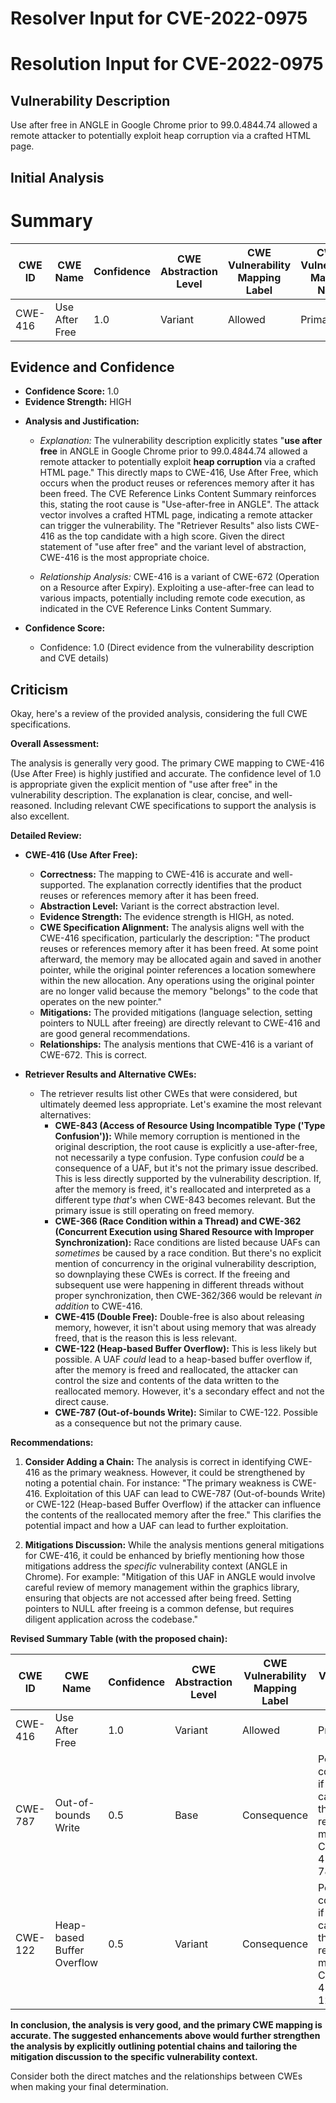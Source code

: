 # Resolver Input for CVE-2022-0975

# Resolution Input for CVE-2022-0975

## Vulnerability Description
Use after free in ANGLE in Google Chrome prior to 99.0.4844.74 allowed a remote attacker to potentially exploit heap corruption via a crafted HTML page.

## Initial Analysis
# Summary
| CWE ID | CWE Name | Confidence | CWE Abstraction Level | CWE Vulnerability Mapping Label | CWE-Vulnerability Mapping Notes |
|---|---|---|---|---|---|
| CWE-416 | Use After Free | 1.0 | Variant | Allowed | Primary CWE |

## Evidence and Confidence

*   **Confidence Score:** 1.0
*   **Evidence Strength:** HIGH

- **Analysis and Justification:**  
  - *Explanation:* The vulnerability description explicitly states "**use after free** in ANGLE in Google Chrome prior to 99.0.4844.74 allowed a remote attacker to potentially exploit **heap corruption** via a crafted HTML page." This directly maps to CWE-416, Use After Free, which occurs when the product reuses or references memory after it has been freed. The CVE Reference Links Content Summary reinforces this, stating the root cause is "Use-after-free in ANGLE". The attack vector involves a crafted HTML page, indicating a remote attacker can trigger the vulnerability. The "Retriever Results" also lists CWE-416 as the top candidate with a high score. Given the direct statement of "use after free" and the variant level of abstraction, CWE-416 is the most appropriate choice.

  - *Relationship Analysis:* CWE-416 is a variant of CWE-672 (Operation on a Resource after Expiry). Exploiting a use-after-free can lead to various impacts, potentially including remote code execution, as indicated in the CVE Reference Links Content Summary.

- **Confidence Score:**  
  - Confidence: 1.0 (Direct evidence from the vulnerability description and CVE details)

## Criticism
Okay, here's a review of the provided analysis, considering the full CWE specifications.

**Overall Assessment:**

The analysis is generally very good.  The primary CWE mapping to CWE-416 (Use After Free) is highly justified and accurate. The confidence level of 1.0 is appropriate given the explicit mention of "use after free" in the vulnerability description. The explanation is clear, concise, and well-reasoned. Including relevant CWE specifications to support the analysis is also excellent.

**Detailed Review:**

*   **CWE-416 (Use After Free):**
    *   **Correctness:** The mapping to CWE-416 is accurate and well-supported. The explanation correctly identifies that the product reuses or references memory after it has been freed.
    *   **Abstraction Level:** Variant is the correct abstraction level.
    *   **Evidence Strength:** The evidence strength is HIGH, as noted.
    *   **CWE Specification Alignment:** The analysis aligns well with the CWE-416 specification, particularly the description: "The product reuses or references memory after it has been freed. At some point afterward, the memory may be allocated again and saved in another pointer, while the original pointer references a location somewhere within the new allocation. Any operations using the original pointer are no longer valid because the memory "belongs" to the code that operates on the new pointer."
    *   **Mitigations:** The provided mitigations (language selection, setting pointers to NULL after freeing) are directly relevant to CWE-416 and are good general recommendations.
    *   **Relationships:** The analysis mentions that CWE-416 is a variant of CWE-672. This is correct.

*   **Retriever Results and Alternative CWEs:**
    *   The retriever results list other CWEs that were considered, but ultimately deemed less appropriate.  Let's examine the most relevant alternatives:
        *   **CWE-843 (Access of Resource Using Incompatible Type ('Type Confusion')):**  While memory corruption is mentioned in the original description, the root cause is explicitly a use-after-free, not necessarily a type confusion.  Type confusion *could* be a consequence of a UAF, but it's not the primary issue described. This is less directly supported by the vulnerability description. If, after the memory is freed, it's reallocated and interpreted as a different type *that's* when CWE-843 becomes relevant. But the primary issue is still operating on freed memory.
        *   **CWE-366 (Race Condition within a Thread) and CWE-362 (Concurrent Execution using Shared Resource with Improper Synchronization):** Race conditions are listed because UAFs can *sometimes* be caused by a race condition. But there's no explicit mention of concurrency in the original vulnerability description, so downplaying these CWEs is correct. If the freeing and subsequent use were happening in different threads without proper synchronization, then CWE-362/366 would be relevant *in addition* to CWE-416.
        *   **CWE-415 (Double Free):** Double-free is also about releasing memory, however, it isn't about using memory that was already freed, that is the reason this is less relevant.
        *   **CWE-122 (Heap-based Buffer Overflow):** This is less likely but possible. A UAF *could* lead to a heap-based buffer overflow if, after the memory is freed and reallocated, the attacker can control the size and contents of the data written to the reallocated memory. However, it's a secondary effect and not the direct cause.
        *   **CWE-787 (Out-of-bounds Write):** Similar to CWE-122. Possible as a consequence but not the primary cause.

**Recommendations:**

1.  **Consider Adding a Chain:** The analysis is correct in identifying CWE-416 as the primary weakness. However, it could be strengthened by noting a potential chain.  For instance: "The primary weakness is CWE-416.  Exploitation of this UAF can lead to CWE-787 (Out-of-bounds Write) or CWE-122 (Heap-based Buffer Overflow) if the attacker can influence the contents of the reallocated memory after the free." This clarifies the potential impact and how a UAF can lead to further exploitation.

2.  **Mitigations Discussion:**  While the analysis mentions general mitigations for CWE-416, it could be enhanced by briefly mentioning how those mitigations address the *specific* vulnerability context (ANGLE in Chrome). For example: "Mitigation of this UAF in ANGLE would involve careful review of memory management within the graphics library, ensuring that objects are not accessed after being freed.  Setting pointers to NULL after freeing is a common defense, but requires diligent application across the codebase."

**Revised Summary Table (with the proposed chain):**

| CWE ID | CWE Name | Confidence | CWE Abstraction Level | CWE Vulnerability Mapping Label | CWE-Vulnerability Mapping Notes |
|---|---|---|---|---|---|
| CWE-416 | Use After Free | 1.0 | Variant | Allowed | Primary CWE |
| CWE-787 | Out-of-bounds Write | 0.5 | Base | Consequence | Possible consequence if attacker can control the reallocated memory.  Chain: CWE-416 -> CWE-787 |
| CWE-122 | Heap-based Buffer Overflow | 0.5 | Variant | Consequence | Possible consequence if attacker can control the reallocated memory. Chain: CWE-416 -> CWE-122 |

**In conclusion, the analysis is very good, and the primary CWE mapping is accurate. The suggested enhancements above would further strengthen the analysis by explicitly outlining potential chains and tailoring the mitigation discussion to the specific vulnerability context.**

Consider both the direct matches and the relationships between CWEs
when making your final determination.
        
